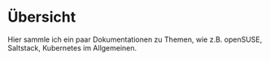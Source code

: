 # Übersicht

Hier sammle ich ein paar Dokumentationen zu Themen, wie z.B. openSUSE, Saltstack, Kubernetes im Allgemeinen.
